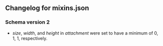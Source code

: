 ## Changelog for mixins.json

### Schema version 2

* *size*, *width*, and *height* in *attachment* were set to have a minimum of 0, 1, 1, respectively.
